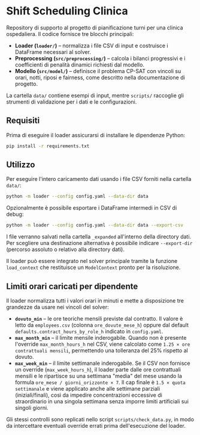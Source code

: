 # Shift Scheduling Clinica

Repository di supporto al progetto di pianificazione turni per una clinica
ospedaliera. Il codice fornisce tre blocchi principali:

* **Loader (`loader/`)** – normalizza i file CSV di input e costruisce i
  DataFrame necessari al solver.
* **Preprocessing (`src/preprocessing/`)** – calcola i bilanci progressivi e i
  coefficienti di penalità dinamici richiesti dal modello.
* **Modello (`src/model/`)** – definisce il problema CP-SAT con vincoli su orari,
  notti, riposi e fairness, come descritto nella documentazione di progetto.

La cartella `data/` contiene esempi di input, mentre `scripts/` raccoglie gli
strumenti di validazione per i dati e le configurazioni.

## Requisiti

Prima di eseguire il loader assicurarsi di installare le dipendenze Python:

```bash
pip install -r requirements.txt
```

## Utilizzo

Per eseguire l'intero caricamento dati usando i file CSV forniti nella cartella
`data/`:

```bash
python -m loader --config config.yaml --data-dir data
```

Opzionalmente è possibile esportare i DataFrame intermedi in CSV di debug:

```bash
python -m loader --config config.yaml --data-dir data --export-csv
```

I file verranno salvati nella cartella `_expanded` all'interno della directory
dati. Per scegliere una destinazione alternativa è possibile indicare
`--export-dir` (percorso assoluto o relativo alla directory dati).

Il loader può essere integrato nel solver principale tramite la funzione
`load_context` che restituisce un `ModelContext` pronto per la risoluzione.

## Limiti orari caricati per dipendente

Il loader normalizza tutti i valori orari in minuti e mette a disposizione tre
grandezze da usare nei vincoli del solver:

* **`dovuto_min`** – le ore teoriche mensili previste dal contratto. Il valore è
  letto da `employees.csv` (colonna `ore_dovute_mese_h`) oppure dal default
  `defaults.contract_hours_by_role_h` indicato in `config.yaml`.
* **`max_month_min`** – il limite mensile inderogabile. Quando non è presente
  l'override `max_month_hours_h` nel CSV, viene calcolato come `1.25 × ore
  contrattuali mensili`, permettendo una tolleranza del 25% rispetto al dovuto.
* **`max_week_min`** – il limite settimanale inderogabile. Se il CSV non fornisce
  un override (`max_week_hours_h`), il loader parte dalle ore contrattuali
  mensili e le ripartisce su una settimana "media" del mese usando la formula
  `ore_mese / giorni_orizzonte × 7`. Il cap finale è `1.5 × quota settimanale` e
  viene applicato anche alle settimane parziali (iniziali/finali), così da
  impedire concentrazioni eccessive di straordinario in una singola settimana
  senza imporre limiti artificiali sui singoli giorni.

Gli stessi controlli sono replicati nello script `scripts/check_data.py`, in
modo da intercettare eventuali override errati prima dell'esecuzione del loader.
